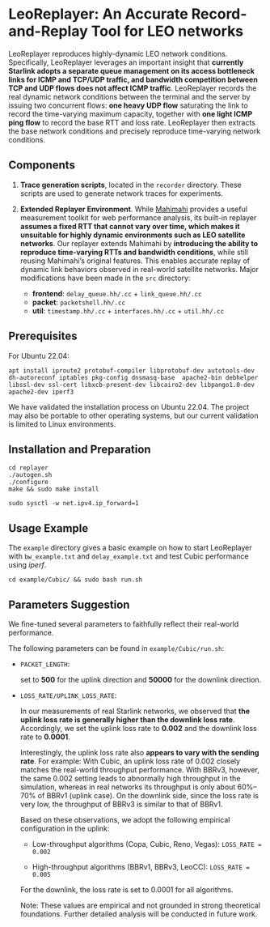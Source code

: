# LeoReplayer: An Accurate Record-and-Replay Tool for LEO networks
LeoReplayer reproduces highly-dynamic LEO network conditions. Specifically, LeoReplayer leverages an important insight that **currently Starlink adopts a separate queue management on its access bottleneck links for ICMP and TCP/UDP traffic, and bandwidth competition between TCP and UDP flows does not affect ICMP traffic**. LeoReplayer records the real dynamic network conditions between the terminal and the server by issuing two concurrent flows: **one heavy UDP flow** saturating the link to record the time-varying maximum capacity, together with **one light ICMP ping flow** to record the base RTT and loss rate. LeoReplayer then extracts the base network conditions and precisely reproduce time-varying network conditions.

## Components
1. **Trace generation scripts**, located in the `recorder` directory. These scripts are used to generate network traces for experiments.

2. **Extended Replayer Environment**. While [Mahimahi](https://github.com/ravinet/mahimahi) provides a useful measurement toolkit for web performance analysis, its built-in replayer **assumes a fixed RTT that cannot vary over time, which makes it unsuitable for highly dynamic environments such as LEO satellite networks**. Our replayer extends Mahimahi by **introducing the ability to reproduce time-varying RTTs and bandwidth conditions**, while still reusing Mahimahi’s original features. This enables accurate replay of dynamic link behaviors observed in real-world satellite networks. Major modifications have been made in the `src` directory:
    - **frontend**: `delay_queue.hh/.cc` + `link_queue.hh/.cc`
    - **packet**: `packetshell.hh/.cc`
    - **util**: `timestamp.hh/.cc` + `interfaces.hh/.cc` + `util.hh/.cc`

## Prerequisites
For Ubuntu 22.04:
```
apt install iproute2 protobuf-compiler libprotobuf-dev autotools-dev dh-autoreconf iptables pkg-config dnsmasq-base  apache2-bin debhelper libssl-dev ssl-cert libxcb-present-dev libcairo2-dev libpango1.0-dev apache2-dev iperf3
```
We have validated the installation process on Ubuntu 22.04. The project may also be portable to other operating systems, but our current validation is limited to Linux environments.

## Installation and Preparation
```
cd replayer
./autogen.sh
./configure
make && sudo make install

sudo sysctl -w net.ipv4.ip_forward=1
```

## Usage Example
The `example` directory gives a basic example on how to start LeoReplayer with `bw_example.txt` and `delay_example.txt` and test Cubic performance using *iperf*.
```
cd example/Cubic/ && sudo bash run.sh
```

## Parameters Suggestion
We fine-tuned several parameters to faithfully reflect their real-world performance.

The following parameters can be found in `example/Cubic/run.sh`:
- `PACKET_LENGTH`:

    set to **500** for the uplink direction and **50000** for the downlink direction.
- `LOSS_RATE/UPLINK_LOSS_RATE`:

    In our measurements of real Starlink networks, we observed that **the uplink loss rate is generally higher than the downlink loss rate**. Accordingly, we set the uplink loss rate to **0.002** and the downlink loss rate to **0.0001**.

    Interestingly, the uplink loss rate also **appears to vary with the sending rate**. For example: With Cubic, an uplink loss rate of 0.002 closely matches the real-world throughput performance. With BBRv3, however, the same 0.002 setting leads to abnormally high throughput in the simulation, whereas in real networks its throughput is only about 60%–70% of BBRv1 (uplink case). On the downlink side, since the loss rate is very low, the throughput of BBRv3 is similar to that of BBRv1.

    Based on these observations, we adopt the following empirical configuration in the uplink:

    - Low-throughput algorithms (Copa, Cubic, Reno, Vegas): `LOSS_RATE = 0.002`

    - High-throughput algorithms (BBRv1, BBRv3, LeoCC): `LOSS_RATE = 0.005`

    For the downlink, the loss rate is set to 0.0001 for all algorithms.

    Note: These values are empirical and not grounded in strong theoretical foundations. Further detailed analysis will be conducted in future work.